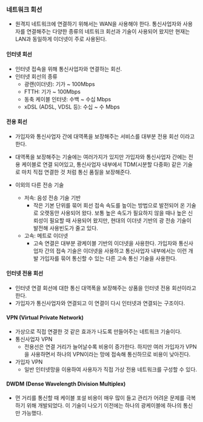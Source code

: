 ### 네트워크 회선

- 원격지 네트워크에 연결하기 위해서는 WAN을 사용해야 한다.
  통신사업자와 사용자를 연결해주는 다양한 종류의 네트워크 회선과 기술이 사용되어 왔지만
  현재는 LAN과 동일하게 이더넷이 주로 사용된다.

#### 인터넷 회선

- 인터넷 접속을 위해 통신사업자와 연결하는 회선.
- 인터넷 회선의 종류
  - 광랜(이더넷): 기가 ~ 100Mbps
  - FTTH: 기가 ~ 100Mbps
  - 동축 케이블 인터넷: 수백 ~ 수십 Mbps
  - xDSL (ADSL, VDSL 등): 수십 ~ 수 Mbps

#### 전용 회선

- 가입자와 통신사업자 간에 대역폭을 보장해주는 서비스를 대부분 전용 회선 이라고 한다.
- 대역폭을 보장해주는 기술에는 여러가지가 있지만 가입자와 통신사업자 간에는 전용 케이블로 연결 되어있고,
  통신사업자 내부에서 TDM(시분할 다중화) 같은 기술로 마치 직접 연결한 것 처럼 통신 품질을 보장해준다.

- 이외의 다른 전송 기술
  - 저속: 음성 전송 기술 기반
    - 작은 기본 단위를 묶어 회선 접속 속도를 높이는 방법으로 발전되어 온 기술로 오랫동안 사용되어 왔다.
      보통 높은 속도가 필요하지 않을 때나 높은 신뢰성이 필요할 때 사용되어 왔지만, 현대의 이더넷 기반의 광 전송 기술이 발전해 사용빈도가 줄고 있다.
  - 고속: 메트로 이더넷
    - 고속 연결은 대부분 광케이블 기반의 이더넷을 사용한다.
      가입자와 통신사업자 간의 접속 기술은 이더넷을 사용하고 통신사업자 내부에서는 이런 개발 가입자를 묶어 통신할 수 있는 다른 고속 통신 기술을 사용한다.

#### 인터넷 전용 회선

- 인터넷 연결 회선에 대한 통신 대역폭을 보장해주는 상품을 인터넷 전용 회선이라고 한다.
- 가입자가 통신사업자와 연결되고 이 연결이 다시 인터넷과 연결되는 구조이다.

#### VPN (Virtual Private Network)

- 가상으로 직접 연결한 것 같은 효과가 나도록 만들어주는 네트워크 기술이다.
- 통신사업자 VPN
  - 전용선은 연결 거리가 늘어날수록 비용이 증가한다.
    하지만 여러 가입자가 VPN을 사용하면서 하나의 VPN이라는 망에 접속해 통신하므로 비용이 낮아진다.
- 가입자 VPN
  - 일반 인터넷망을 이용하여 사용자가 직접 가상 전용 네트워크를 구성할 수 있다.

#### DWDM (Dense Wavelength Division Multiplex)

- 먼 거리를 통신할 때 케이블 포설 비용이 매우 많이 들고 관리가 어려운 문제를 극복하기 위해 개발되었다.
  이 기술이 나오기 이전에는 하나의 광케이블에 하나의 통신만 가능했다.

